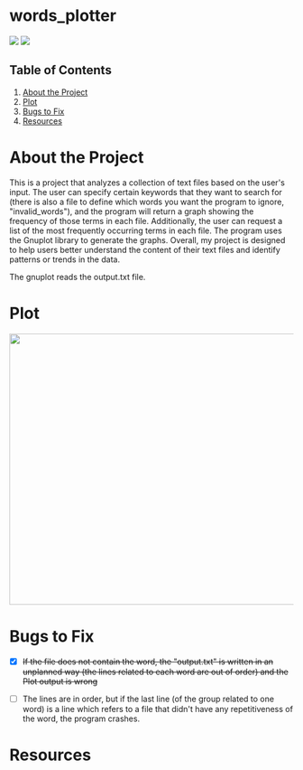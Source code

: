 # words_plotter


<div align="left">
    <img src="https://img.shields.io/badge/language-c++-green">
    <img src="https://img.shields.io/badge/cmd-gnuplot-darkblue">
</div>


## Table of Contents
1. [About the Project](#about-the-project)
2. [Plot](#plot)
3. [Bugs to Fix](#bugs-to-fix)
4. [Resources](#resources)

# About the Project

This is a project that analyzes a collection of text files based on the user's input. The user can specify certain keywords that they want to search for (there is also a file to define which words you want the program to ignore, "invalid_words"), and the program will return a graph showing the frequency of those terms in each file. Additionally, the user can request a list of the most frequently occurring terms in each file. The program uses the Gnuplot library to generate the graphs. Overall, my project is designed to help users better understand the content of their text files and identify patterns or trends in the data.

The gnuplot reads the output.txt file.

# Plot

<p align="center">
<img src="https://user-images.githubusercontent.com/61205851/229319952-fe2fed4f-ea71-4f68-809a-2324debacba2.png" width="640" height="480" /> 
</p>


# Bugs to Fix

- [x] ~~If the file does not contain the word, the "output.txt" is written in an unplanned way (the lines related to each word are out of order) and the Plot output is wrong~~
- [ ] The lines are in order, but if the last line (of the group related to one word) is a line which refers to a file that didn't have any repetitiveness of the word, the program crashes.


# Resources
